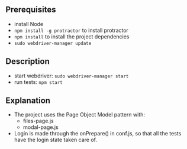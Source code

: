 ## Prerequisites

- install Node
- `npm install -g protractor` to install protractor
- `npm install` to install the project dependencies
- `sudo webdriver-manager update`

## Description

- start webdriver: `sudo webdriver-manager start`
- run tests: `npm start`

## Explanation

- The project uses the Page Object Model pattern with:
  - files-page.js
  - modal-page.js
- Login is made through the onPrepare() in conf.js, so that all the tests have the login state taken care of.
